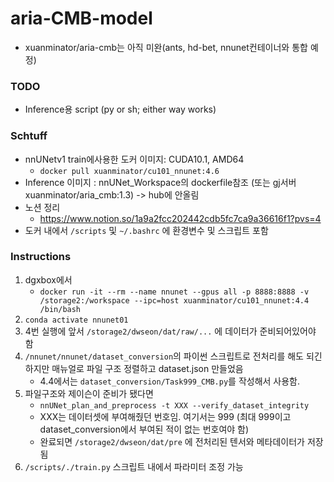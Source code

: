 # aria-CMB-model
- xuanminator/aria-cmb는 아직 미완(ants, hd-bet, nnunet컨테이너와 통합 예정)
### TODO
- Inference용 script (py or sh; either way works)

### Schtuff
- nnUNetv1 train에사용한 도커 이미지: CUDA10.1, AMD64
	- ```docker pull xuanminator/cu101_nnunet:4.6```
- Inference 이미지 : nnUNet_Workspace의 dockerfile참조 (또는 gj서버 xuanminator/aria_cmb:1.3) -> hub에 안올림
- 노션 정리
	- https://www.notion.so/1a9a2fcc202442cdb5fc7ca9a36616f1?pvs=4
- 도커 내에서 ```/scripts``` 및 ```~/.bashrc``` 에 환경변수 및 스크립트 포함

### Instructions
1. dgxbox에서
	- ```docker run -it --rm --name nnunet --gpus all -p 8888:8888 -v /storage2:/workspace --ipc=host xuanminator/cu101_nnunet:4.4 /bin/bash```
2. ```conda activate nnunet01```
3. 4번 실행에 앞서 ```/storage2/dwseon/dat/raw/...``` 에 데이터가 준비되어있어야 함
4. ```/nnunet/nnunet/dataset_conversion```의 파이썬 스크립트로 전처리를 해도 되긴 하지만 매뉴얼로 파일 구조 정렬하고 dataset.json 만들었음
	- 4.4에서는 ```dataset_conversion/Task999_CMB.py```를 작성해서 사용함. 
5. 파일구조와 제이슨이 준비가 됐다면
	- ```nnUNet_plan_and_preprocess -t XXX --verify_dataset_integrity```
	- XXX는 데이터셋에 부여해줬던 번호임. 여기서는 999 (최대 999이고 dataset_conversion에서 부여된 적이 없는 번호여야 함)
	- 완료되면 ```/storage2/dwseon/dat/pre``` 에 전처리된 텐서와 메타데이터가 저장됨
6. ```/scripts/./train.py```
   스크립트 내에서 파라미터 조정 가능
